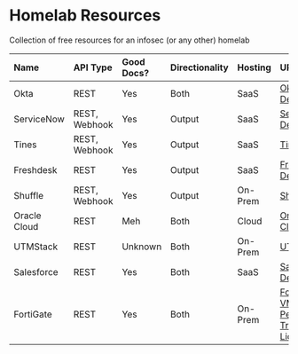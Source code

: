 # Homelab Resources
Collection of free resources for an infosec (or any other) homelab

|Name|API Type|Good Docs?|Directionality|Hosting|URL|
|:------------|:-------------|:----------|:--------------|:-------|:---|
|Okta        |REST         |Yes       |Both          |SaaS   |[Okta Developer](https://developer.okta.com/)|
|ServiceNow  |REST, Webhook|Yes       |Output        |SaaS   |[ServiceNow Developer](https://developer.servicenow.com/dev.do)|
|Tines       |REST, Webhook|Yes       |Output        |SaaS   |[Tines](https://tines.com/)|
|Freshdesk   |REST         |Yes       |Output        |SaaS   |[FreshDesk Developer](https://developers.freshdesk.com/)|
|Shuffle     |REST, Webhook|Yes       |Output        |On-Prem|[Shuffler.io](https://shuffler.io/)|
|Oracle Cloud|REST         |Meh       |Both          |Cloud  |[Oracle Cloud Free](https://www.oracle.com/cloud/free/)|
|UTMStack    |REST         |Unknown   |Both          |On-Prem|[UTMStack](https://utmstack.com/install/)|
|Salesforce  |REST         |Yes       |Both          |SaaS   |[Salesforce Developer](https://developer.salesforce.com/)|
|FortiGate   |REST         |Yes       |Both          |On-Prem|[Fortigate-VM Permanent Trial License](https://docs.fortinet.com/document/fortigate/7.6.2/administration-guide/441460/permanent-trial-mode-for-fortigate-vm)|
